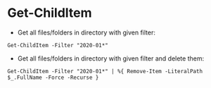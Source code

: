# Get-ChildItem

- Get all files/folders in directory with given filter:

`Get-ChildItem -Filter "2020-01*"`

- Get all files/folders in directory with given filter and delete them:

`Get-ChildItem -Filter "2020-01*" | %{ Remove-Item -LiteralPath $_.FullName -Force -Recurse }`